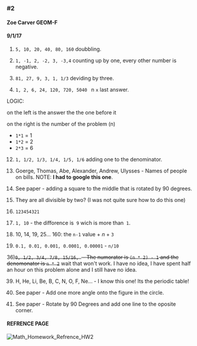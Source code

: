 ###  #2

#### Zoe Carver GEOM-F

#### 9/1/17

1) `5, 10, 20, 40, 80, 160` doubbling. 

3) `1, -1, 2, -2, 3, -3,4` counting up by one, every other number is negative.

6) `81, 27, 9, 3, 1, 1/3` deviding by three.

9) `1, 2, 6, 24, 120, 720, 5040 `  n `x` last answer. 

LOGIC:

on the left is the answer the the one before it

on the right is the number of the problem (n)

- `1*1` = 1
- `1*2` = 2
- `2*3` = 6

12) `1, 1/2, 1/3, 1/4, 1/5, 1/6` adding one to the denominator.

15) Goerge, Thomas, Abe, Alexander, Andrew, Ulysses - Names of people on bills. NOTE: **I had to google this one**.

18) See paper - adding a square to the middle that is rotated by 90 degrees.

21) They are all divisible by two? (I was not quite sure how to do this one) 

24) `123454321`

27) `1, 10` - the difforence is` 9` wich is more than` 1`.

30) 10, 14, 19, 25... 160: the `n-1` value  + *n* + `3` 

33) `0.1, 0.01, 0.001, 0.0001, 0.00001` - `n/10`

36)~~`0, 1/2, 3/4, 7/8, 15/16, ` - The numorator is `(n * 2) - 1` and the denomonator is `n * 2`~~ wait that won't work. I have no idea, I have spent half an hour on this problem alone and I still have no idea.

39) H, He, Li, Be, B, C, N, O, F, Ne... - I know this one! Its the periodic table!

42) See paper - Add one more angle onto the figure in the circle.

45) See paper - Rotate by 90 Degrees and add one line to the oposite corner.



#### REFRENCE PAGE

![Math_Homework_Refrence_HW2](/Users/zoe/Desktop/Math_Homework_Refrence_HW2.png)